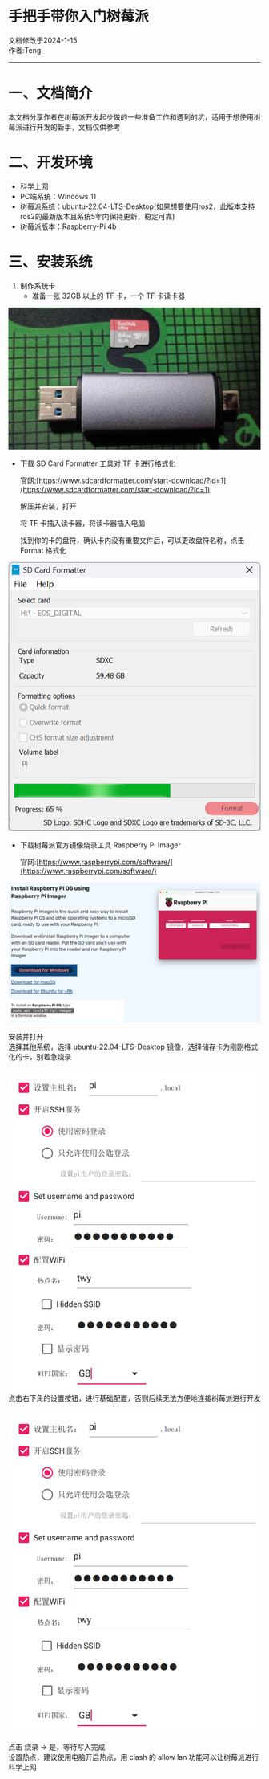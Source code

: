# 手把手带你入门树莓派
文档修改于2024-1-15  
作者:Teng
____
# 一、文档简介
本文档分享作者在树莓派开发起步做的一些准备工作和遇到的坑，适用于想使用树莓派进行开发的新手，文档仅供参考
# 二、开发环境
- 科学上网
- PC端系统：Windows 11
- 树莓派系统：ubuntu-22.04-LTS-Desktop(如果想要使用ros2，此版本支持ros2的最新版本且系统5年内保持更新，稳定可靠)
- 树莓派版本：Raspberry-Pi 4b
# 三、安装系统
1. 制作系统卡
   - 准备一张 32GB 以上的 TF 卡，一个 TF 卡读卡器
     
![image](https://github.com/twy2020/YAU-ICR/blob/main/Components/Raspberry-Pi%E4%B8%93%E5%8C%BA/%E6%A0%91%E8%8E%93%E6%B4%BE%E5%85%A5%E9%97%A8%E7%BB%8F%E9%AA%8C/pic/2b92b660bb10f880483a706c3562591.jpg)
   - 下载 SD Card Formatter 工具对 TF 卡进行格式化
     
     官网:[https://www.sdcardformatter.com/start-download/?id=1](https://www.sdcardformatter.com/start-download/?id=1)

     解压并安装，打开

     将 TF 卡插入读卡器，将读卡器插入电脑

     找到你的卡的盘符，确认卡内没有重要文件后，可以更改盘符名称，点击 Format 格式化

![image](https://github.com/twy2020/YAU-ICR/blob/main/Components/Raspberry-Pi%E4%B8%93%E5%8C%BA/%E6%A0%91%E8%8E%93%E6%B4%BE%E5%85%A5%E9%97%A8%E7%BB%8F%E9%AA%8C/pic/Snipaste_2024-01-18_12-49-04.png)
   - 下载树莓派官方镜像烧录工具 Raspberry Pi Imager
     
     官网:[https://www.raspberrypi.com/software/](https://www.raspberrypi.com/software/)
     
![image](https://github.com/twy2020/YAU-ICR/blob/main/Components/Raspberry-Pi%E4%B8%93%E5%8C%BA/%E6%A0%91%E8%8E%93%E6%B4%BE%E5%85%A5%E9%97%A8%E7%BB%8F%E9%AA%8C/pic/Snipaste_2024-01-18_12-59-03.png)  

   安装并打开  
     选择其他系统，选择 ubuntu-22.04-LTS-Desktop 镜像，选择储存卡为刚刚格式化的卡，别着急烧录  
     
![image](https://github.com/twy2020/YAU-ICR/blob/main/Components/Raspberry-Pi%E4%B8%93%E5%8C%BA/%E6%A0%91%E8%8E%93%E6%B4%BE%E5%85%A5%E9%97%A8%E7%BB%8F%E9%AA%8C/pic/Snipaste_2024-01-18_13-19-15.png)        
     点击右下角的设置按钮，进行基础配置，否则后续无法方便地连接树莓派进行开发  

![image](https://github.com/twy2020/YAU-ICR/blob/main/Components/Raspberry-Pi%E4%B8%93%E5%8C%BA/%E6%A0%91%E8%8E%93%E6%B4%BE%E5%85%A5%E9%97%A8%E7%BB%8F%E9%AA%8C/pic/Snipaste_2024-01-18_13-19-15.png)  

  点击 烧录 -> 是，等待写入完成  
  设置热点，建议使用电脑开启热点，用 clash 的 allow lan 功能可以让树莓派进行科学上网
   


     

